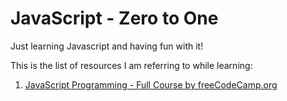 # JavaScript - Zero to One

Just learning Javascript and having fun with it!

This is the list of resources I am referring to while learning:
1. [JavaScript Programming - Full Course by freeCodeCamp.org](https://youtu.be/jS4aFq5-91M)